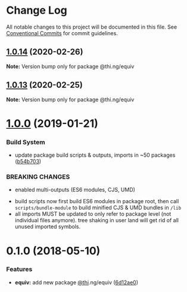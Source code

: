 # Change Log

All notable changes to this project will be documented in this file.
See [Conventional Commits](https://conventionalcommits.org) for commit guidelines.

## [1.0.14](https://github.com/thi-ng/umbrella/compare/@thi.ng/equiv@1.0.13...@thi.ng/equiv@1.0.14) (2020-02-26)

**Note:** Version bump only for package @thi.ng/equiv





## [1.0.13](https://github.com/thi-ng/umbrella/compare/@thi.ng/equiv@1.0.12...@thi.ng/equiv@1.0.13) (2020-02-25)

**Note:** Version bump only for package @thi.ng/equiv





# [1.0.0](https://github.com/thi-ng/umbrella/compare/@thi.ng/equiv@0.1.15...@thi.ng/equiv@1.0.0) (2019-01-21)

### Build System

* update package build scripts & outputs, imports in ~50 packages ([b54b703](https://github.com/thi-ng/umbrella/commit/b54b703))

### BREAKING CHANGES

* enabled multi-outputs (ES6 modules, CJS, UMD)

- build scripts now first build ES6 modules in package root, then call
  `scripts/bundle-module` to build minified CJS & UMD bundles in `/lib`
- all imports MUST be updated to only refer to package level
  (not individual files anymore). tree shaking in user land will get rid of
  all unused imported symbols.

<a name="0.1.0"></a>
# 0.1.0 (2018-05-10)

### Features

* **equiv:** add new package [@thi](https://github.com/thi).ng/equiv ([6d12ae0](https://github.com/thi-ng/umbrella/commit/6d12ae0))

